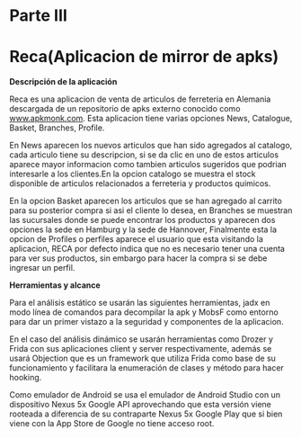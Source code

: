 # Parte III

# Reca(Aplicacion de mirror de apks)

**Descripción de la aplicación**

Reca es una aplicacion de venta de articulos de ferreteria en Alemania descargada de un repositorio de apks externo conocido como www.apkmonk.com. Esta aplicacion tiene varias opciones News, Catalogue, Basket, Branches, Profile.

En News aparecen los nuevos articulos que han sido agregados al catalogo, cada articulo tiene su descripcion, si se da clic en uno de estos articulos aparece mayor informacion como tambien articulos sugeridos que podrian interesarle a los clientes.En la opcion catalogo se muestra el stock disponible de articulos relacionados a ferreteria y productos quimicos.

En la opcion Basket aparecen los articulos que se han agregado al carrito para su posterior compra si asi el cliente lo desea, en Branches se muestran las sucursales donde se puede encontrar los productos y aparecen dos opciones la sede en Hamburg y la sede de Hannover, Finalmente esta la opcion de Profiles o perfiles aparece el usuario que esta visitando la aplicacion, RECA por defecto indica que no es necesario tener una cuenta para ver sus productos, sin embargo para hacer la compra si se debe ingresar un perfil.

**Herramientas y alcance**

Para el análisis estático se usarán las siguientes herramientas, jadx en modo línea de comandos para decompilar la apk y MobsF como entorno para dar un primer vistazo a la seguridad y componentes de la aplicacion.

En el caso del análisis dinámico se usarán herramientas como Drozer y Frida con sus aplicaciones client y server respectivamente, además se usará Objection que es un framework que utiliza Frida como base de su funcionamiento y facilitara la enumeración de clases y método para hacer hooking.

Como emulador de Android se usa el emulador de Android Studio con un dispositivo Nexus 5x Google API aprovechando que esta versión viene rooteada a diferencia de su contraparte Nexus 5x Google Play que si bien viene con la App Store de Google no tiene acceso root.



